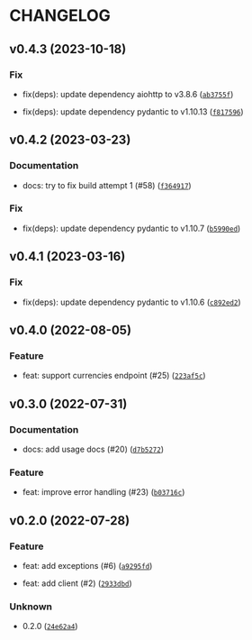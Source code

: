 # CHANGELOG



## v0.4.3 (2023-10-18)

### Fix

* fix(deps): update dependency aiohttp to v3.8.6 ([`ab3755f`](https://github.com/MartinHjelmare/aioopenexchangerates/commit/ab3755f65b61babd42dbf3c4246c00336fe4e862))

* fix(deps): update dependency pydantic to v1.10.13 ([`f817596`](https://github.com/MartinHjelmare/aioopenexchangerates/commit/f8175963dc31d6330d1736e5eb19c8679b015086))


## v0.4.2 (2023-03-23)

### Documentation

* docs: try to fix build attempt 1 (#58) ([`f364917`](https://github.com/MartinHjelmare/aioopenexchangerates/commit/f364917d01ff5a717fb44c7f2d44370e5ed5940d))

### Fix

* fix(deps): update dependency pydantic to v1.10.7 ([`b5990ed`](https://github.com/MartinHjelmare/aioopenexchangerates/commit/b5990ed556057d3012b8cec3c53dabdc3aebdc8d))


## v0.4.1 (2023-03-16)

### Fix

* fix(deps): update dependency pydantic to v1.10.6 ([`c892ed2`](https://github.com/MartinHjelmare/aioopenexchangerates/commit/c892ed29cad2ec96ed99e79ea60d58f7435bda2e))


## v0.4.0 (2022-08-05)

### Feature

* feat: support currencies endpoint (#25) ([`223af5c`](https://github.com/MartinHjelmare/aioopenexchangerates/commit/223af5c7f32aa9426b726d2c75570b86af462dad))


## v0.3.0 (2022-07-31)

### Documentation

* docs: add usage docs (#20) ([`d7b5272`](https://github.com/MartinHjelmare/aioopenexchangerates/commit/d7b5272f490800e27a18b4648a5a13ce6a539d1b))

### Feature

* feat: improve error handling (#23) ([`b03716c`](https://github.com/MartinHjelmare/aioopenexchangerates/commit/b03716cea3494071f387f83ca1c825b1b585906e))


## v0.2.0 (2022-07-28)

### Feature

* feat: add exceptions (#6) ([`a9295fd`](https://github.com/MartinHjelmare/aioopenexchangerates/commit/a9295fd382716162b8102c821255e240a5b45cac))

* feat: add client (#2) ([`2933dbd`](https://github.com/MartinHjelmare/aioopenexchangerates/commit/2933dbdc5c767cc52fca9847206a8bb9c1390b67))

### Unknown

* 0.2.0 ([`24e62a4`](https://github.com/MartinHjelmare/aioopenexchangerates/commit/24e62a424f8e08854235f4e9fa4b67525256d780))
